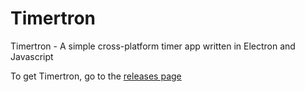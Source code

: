 # Timertron
Timertron - A simple cross-platform timer app written in Electron and Javascript

To get Timertron, go to the [releases page](https://github.com/Hum4n01d/Timertron/releases)
